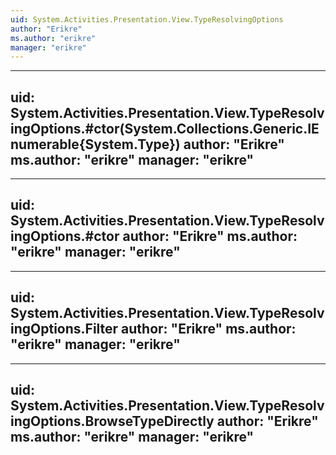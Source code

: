 ```yaml
---
uid: System.Activities.Presentation.View.TypeResolvingOptions
author: "Erikre"
ms.author: "erikre"
manager: "erikre"
---
```


---
uid: System.Activities.Presentation.View.TypeResolvingOptions.#ctor(System.Collections.Generic.IEnumerable{System.Type})
author: "Erikre"
ms.author: "erikre"
manager: "erikre"
---

---
uid: System.Activities.Presentation.View.TypeResolvingOptions.#ctor
author: "Erikre"
ms.author: "erikre"
manager: "erikre"
---

---
uid: System.Activities.Presentation.View.TypeResolvingOptions.Filter
author: "Erikre"
ms.author: "erikre"
manager: "erikre"
---

---
uid: System.Activities.Presentation.View.TypeResolvingOptions.BrowseTypeDirectly
author: "Erikre"
ms.author: "erikre"
manager: "erikre"
---
